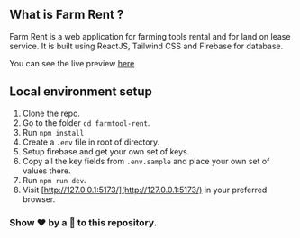 ## What is Farm Rent ?

Farm Rent is a web application for farming tools rental and for land on lease service. It is built using ReactJS, Tailwind CSS and Firebase for database.

You can see the live preview [here](https://toolrent.netlify.app/)

## Local environment setup 
1. Clone the repo.
2. Go to the folder `cd farmtool-rent`.
3. Run `npm install`
4. Create a `.env` file in root of directory. 
7. Setup firebase and get your own set of keys.
8. Copy all the key fields from `.env.sample` and place your own set of values there.
9. Run `npm run dev`.
10. Visit  [http://127.0.0.1:5173/](http://127.0.0.1:5173/)  in your preferred browser.

### Show ❤️ by a 🌟 to this repository.
